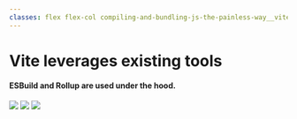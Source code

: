 ```yaml
---
classes: flex flex-col compiling-and-bundling-js-the-painless-way__vite-tools
---
```


# Vite leverages existing tools

#### ESBuild and Rollup are used under the hood.

<div class="flex flex-1 items-center justify-center">
  <div class="tools-root relative">
  <img src="/compiling-and-bundling-js-the-painless-way/esbuild.png" class="absolute esbuild"/>
  <img src="/compiling-and-bundling-js-the-painless-way/vite.png" class="absolute vite"/>
  <img src="/compiling-and-bundling-js-the-painless-way/rollup.png" class="absolute rollup"/>
  </div>
</div>

